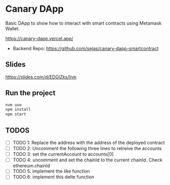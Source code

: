 # Canary DApp

Basic DApp to show how to interact with smart contracts using Metamask Wallet.

<https://canary-dapp.vercel.app/>

- Backend Repo: <https://github.com/sejas/canary-dapp-smartcontract>

## Slides

<https://slides.com/d/EDGlZks/live>

## Run the project

```bash
nvm use
npm install
npm start
```

## TODOS

- [ ] TODO 1: Replace the address with the address of the deployed contract
- [ ] TODO 2: Uncomment the following three lines to retreive the accounts
- [ ] TODO 3: set the currentAccount to accounts[0]
- [ ] TODO 4: uncomment and set the chainId to the current chainId. Check ethereum.chainId
- [ ] TODO 5: implement the like function
- [ ] TODO 6: implement this delte function
